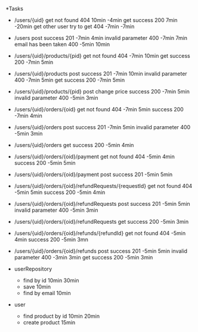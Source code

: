 *Tasks

- /users/{uid}  get  not found 404  10min  -4min
                get  success   200  7min -20min
                get  other user try to get 404 -7min -7min

- /users        post success   201 -7min 4min
                     invalid parameter 400 -7min 7min
                     email has been taken 400 -5min 10min
                     
- /users/{uid}/products/{pid} get not found 404 -7min 10min
                              get success 200 -7min 5min
                            
- /users/{uid}/products  post success 201 -7min 10min
                         invalid parameter 400 -7min 5min
                         get success 200 -7min 5min     
                         
- /users/{uid}/products/{pid} post change price success 200 -7min 5min
                                                invalid parameter 400 -5min 3min
                               
- /users/{uid}/orders/{oid} get  not found 404 -7min 5min
                                 success 200   -7min 4min
                                 
- /users/{uid}/orders  post success 201 -7min 5min
                            invalid parameter 400 -5min 3min
                            
- /users/{uid}/orders   get success 200 -5min 4min

- /users/{uid}/orders/{oid}/payment get not found 404 -5min 4min
                                        success  200 -5min 5min
                                        
- /users/{uid}/orders/{oid}/payment post success 201 -5min  5min

- /users/{uid}/orders/{oid}/refundRequests/{requestId} get not found 404 -5min 5min
                                                         success 200 -5min 4min
                                                         

- /users/{uid}/orders/{oid}/refundRequests post success 201 -5min 5min
                                               invalid parameter 400 -5min 3min
                                               
- /users/{uid}/orders/{oid}/refundRequests  get  success 200  -5min 3min                                            
                                              
- /users/{uid}/orders/{oid}/refunds/{refundId} get not found 404 -5min 4min
                                                  success 200 -5min 3mn
                                                  
- /users/{uid}/orders/{oid}/refunds  post success 201 -5min 5min
                                          invalid parameter 400 -3min 3min
                                     get success 200 -5min 3min
                                     
- userRepository
  - find by id 10min 30min
  - save 10min
  - find by email 10min
  
- user 
  - find product by id 10min 20min
  - create product 15min
                                               
                                               
